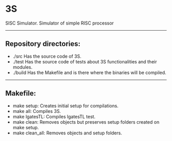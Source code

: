 # 3S
SISC Simulator. Simulator of simple RISC processor

<hr>
<h2>Repository directories:</h2>
<ul>
<li>./src 	Has the source code of 3S.</li>
<li>./test 	Has the source code of tests about 3S functionalities and their modules.</li>
<li>./build Has the Makefile and is there where the binaries will be compiled.</li>
</ul>
<hr>
<h2>Makefile:</h2>
<ul>	
	<li>make setup: 	Creates initial setup for compilations.</li>
	<li>make all:	Compiles 3S.</li>
	<li>make lgatesTL:	Compiles lgatesTL test.</li>
	<li>make clean:	Removes objects but preserves setup folders created on make setup.</li>
	<li>make clean_all: Removes objects and setup folders.</li>
</ul>
